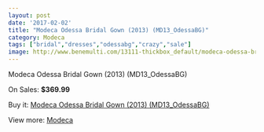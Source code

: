 ```yaml
---
layout: post
date: '2017-02-02'
title: "Modeca Odessa Bridal Gown (2013) (MD13_OdessaBG)"
category: Modeca
tags: ["bridal","dresses","odessabg","crazy","sale"]
image: http://www.benemulti.com/13111-thickbox_default/modeca-odessa-bridal-gown-2013-md13odessabg.jpg
---
```

Modeca Odessa Bridal Gown (2013) (MD13_OdessaBG)

On Sales: **$369.99**
<a href="https://www.benemulti.com/en/modeca/4937-modeca-odessa-bridal-gown-2013-md13odessabg.html"><amp-img layout="responsive" width="600" height="600" src="//www.benemulti.com/13111-thickbox_default/modeca-odessa-bridal-gown-2013-md13odessabg.jpg" alt="Modeca Odessa Bridal Gown (2013) (MD13_OdessaBG) 0" /></a>
<a href="https://www.benemulti.com/en/modeca/4937-modeca-odessa-bridal-gown-2013-md13odessabg.html"><amp-img layout="responsive" width="600" height="600" src="//www.benemulti.com/13112-thickbox_default/modeca-odessa-bridal-gown-2013-md13odessabg.jpg" alt="Modeca Odessa Bridal Gown (2013) (MD13_OdessaBG) 1" /></a>

Buy it: [Modeca Odessa Bridal Gown (2013) (MD13_OdessaBG)](https://www.benemulti.com/en/modeca/4937-modeca-odessa-bridal-gown-2013-md13odessabg.html "Modeca Odessa Bridal Gown (2013) (MD13_OdessaBG)")

View more: [Modeca](https://www.benemulti.com/en/45-modeca "Modeca")